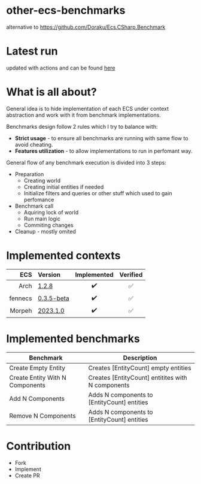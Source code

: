 # other-ecs-benchmarks

alternative to https://github.com/Doraku/Ecs.CSharp.Benchmark

# Latest run

updated with actions and can be found [here](https://gist.github.com/blackbone/6d254a684cf580441bf58690ad9485c3)

# What is all about?

General idea is to hide implementation of each ECS under context abstraction and work with it from benchmark implementations.

Benchmarks design follow 2 rules which I try to balance with:
* **Strict usage** - to ensure all benchmarks are running with same flow to avoid cheating.
* **Features utilization** - to allow implementations to run in perfomant way.

General flow of any benchmark execution is divided into 3 steps:
* Preparation
  * Creating world
  * Creating initial entities if needed
  * Initialize filters and queries or other stuff which used to gain perfomance
* Benchmark call
  * Aquiring lock of world
  * Run main logic
  * Commiting changes
* Cleanup - mostly omited

# Implemented contexts

|      ECS | Version                                                              |     Implemented     |      Verified       |
|---------:|:---------------------------------------------------------------------|:-------------------:|:-------------------:|
|     Arch | [1.2.8](https://www.nuget.org/packages/Arch/1.2.8)                   | :heavy_check_mark:  | :white_check_mark:  |
|  fennecs | [0.3.5-beta](https://www.nuget.org/packages/fennecs/0.3.5-beta)      | :heavy_check_mark:  | :white_check_mark:  |
|   Morpeh | [2023.1.0](https://www.nuget.org/packages/Scellecs.Morpeh/2023.1.0)  | :heavy_check_mark:  | :white_check_mark:  |

# Implemented benchmarks

| Benchmark                       | Description                                       |
|---------------------------------|---------------------------------------------------|
| Create Empty Entity             | Creates [EntityCount] empty entities              |
| Create Entity With N Components | Creates [EntityCount] entitites with N components |
| Add N Components                | Adds N components to [EntityCount] entities       |
| Remove N Components             | Adds N components to [EntityCount] entities       |

# Contribution

- Fork
- Implement
- Create PR